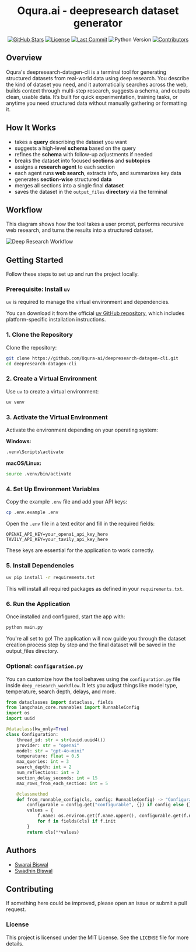 <h1 align='center'>Oqura.ai - deepresearch dataset generator</h1>
<p align="center">
  <a href="https://github.com/Oqura-ai/deepresearch-datagen-cli/stargazers"><img src="https://img.shields.io/github/stars/Oqura-ai/deepresearch-datagen-cli?style=flat-square" alt="GitHub Stars"></a>
  <a href="https://github.com/Oqura-ai/deepresearch-datagen-cli/blob/main/LICENCE"><img src="https://img.shields.io/github/license/Oqura-ai/deepresearch-datagen-cli?style=flat-square&color=purple" alt="License"></a>
  <a href="https://github.com/Oqura-ai/deepresearch-datagen-cli/commits/main"><img src="https://img.shields.io/github/last-commit/Oqura-ai/deepresearch-datagen-cli?style=flat-square&color=blue" alt="Last Commit"></a>
  <img src="https://img.shields.io/badge/Python-3.9%2B-blue?style=flat-square" alt="Python Version">
  <a href="https://github.com/Oqura-ai/deepresearch-datagen-cli/graphs/contributors"><img src="https://img.shields.io/github/contributors/Oqura-ai/deepresearch-datagen-cli?style=flat-square&color=yellow" alt="Contributors"></a>
</p>


## Overview

Oqura's deepresearch-datagen-cli is a terminal tool for generating structured datasets from real-world data using deep research. You describe the kind of dataset you need, and it automatically searches across the web, builds context through multi-step research, suggests a schema, and outputs clean, usable data. It’s built for quick experimentation, training tasks, or anytime you need structured data without manually gathering or formatting it.


## How It Works

- takes a **query** describing the dataset you want  
- suggests a high-level **schema** based on the query  
- refines the **schema** with follow-up adjustments if needed  
- breaks the dataset into focused **sections** and **subtopics**  
- assigns a **research agent** to each section  
- each agent runs **web search**, extracts info, and summarizes key data  
- generates **section-wise** structured **data**  
- merges all sections into a single final **dataset**  
- saves the dataset in the `output_files` **directory** via the terminal  



## Workflow

This diagram shows how the tool takes a user prompt, performs recursive web research, and turns the results into a structured dataset.

![Deep Research Workflow](./assets/Deep_Research.png)

## Getting Started

Follow these steps to set up and run the project locally.

### Prerequisite: Install `uv`

`uv` is required to manage the virtual environment and dependencies.

You can download it from the official [uv GitHub repository](https://github.com/astral-sh/uv), which includes platform-specific installation instructions.


### 1. Clone the Repository

Clone the repository:

```bash
git clone https://github.com/Oqura-ai/deepresearch-datagen-cli.git
cd deepresearch-datagen-cli
```

### 2. Create a Virtual Environment

Use `uv` to create a virtual environment:

```bash
uv venv
```

### 3. Activate the Virtual Environment

Activate the environment depending on your operating system:

**Windows:**
```bash
.venv\Scripts\activate
```

**macOS/Linux:**
```bash
source .venv/bin/activate
```

### 4. Set Up Environment Variables

Copy the example `.env` file and add your API keys:

```bash
cp .env.example .env
```

Open the `.env` file in a text editor and fill in the required fields:

```
OPENAI_API_KEY=your_openai_api_key_here
TAVILY_API_KEY=your_tavily_api_key_here
```

These keys are essential for the application to work correctly.

### 5. Install Dependencies

```bash
uv pip install -r requirements.txt
```

This will install all required packages as defined in your `requirements.txt`.

### 6. Run the Application

Once installed and configured, start the app with:

```bash
python main.py
```

You're all set to go! The application will now guide you through the dataset creation process step by step and the final dataset will be saved in the output_files directory.

### Optional: `configuration.py`

You can customize how the tool behaves using the `configuration.py` file inside `deep_research_workflow`. It lets you adjust things like model type, temperature, search depth, delays, and more.

```python
from dataclasses import dataclass, fields
from langchain_core.runnables import RunnableConfig
import os
import uuid

@dataclass(kw_only=True)
class Configuration:
    thread_id: str = str(uuid.uuid4())
    provider: str = "openai"
    model: str = "gpt-4o-mini"
    temperature: float = 0.5
    max_queries: int = 3
    search_depth: int = 2
    num_reflections: int = 2
    section_delay_seconds: int = 15
    max_rows_from_each_section: int = 5

    @classmethod
    def from_runnable_config(cls, config: RunnableConfig) -> "Configuration":
        configurable = config.get("configurable", {}) if config else {}
        values = {
            f.name: os.environ.get(f.name.upper(), configurable.get(f.name, f.default))
            for f in fields(cls) if f.init
        }
        return cls(**values)
```   

##  Authors
 
- [Swaraj Biswal](https://github.com/SWARAJ-42)
- [Swadhin Biswal](https://github.com/swadhin505) 


## Contributing

If something here could be improved, please open an issue or submit a pull request.

### License

This project is licensed under the MIT License. See the `LICENSE` file for more details.

